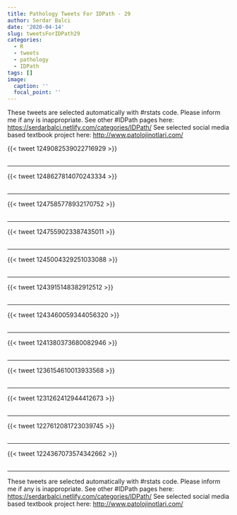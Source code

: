 ```yaml
---
title: Pathology Tweets For IDPath - 29
author: Serdar Balci
date: '2020-04-14'
slug: tweetsForIDPath29
categories:
  - R
  - tweets
  - pathology
  - IDPath
tags: []
image:
  caption: ''
  focal_point: ''
---
```



These tweets are selected automatically with #rstats code. Please inform me if any is inappropriate.
See other #IDPath pages here: https://serdarbalci.netlify.com/categories/IDPath/ 
See selected social media based textbook project here: http://www.patolojinotlari.com/

{{< tweet 1249082539022716929 >}}
<br>
<br>
<hr>
{{< tweet 1248627814070243334 >}}
<br>
<br>
<hr>
{{< tweet 1247585778932170752 >}}
<br>
<br>
<hr>
{{< tweet 1247559023387435011 >}}
<br>
<br>
<hr>
{{< tweet 1245004329251033088 >}}
<br>
<br>
<hr>
{{< tweet 1243915148382912512 >}}
<br>
<br>
<hr>
{{< tweet 1243460059344056320 >}}
<br>
<br>
<hr>
{{< tweet 1241380373680082946 >}}
<br>
<br>
<hr>
{{< tweet 1236154610013933568 >}}
<br>
<br>
<hr>
{{< tweet 1231262412944412673 >}}
<br>
<br>
<hr>
{{< tweet 1227612081723039745 >}}
<br>
<br>
<hr>
{{< tweet 1224367073574342662 >}}
<br>
<br>
<hr>


These tweets are selected automatically with #rstats code. Please inform me if any is inappropriate.
See other #IDPath pages here: https://serdarbalci.netlify.com/categories/IDPath/ 
See selected social media based textbook project here: http://www.patolojinotlari.com/
